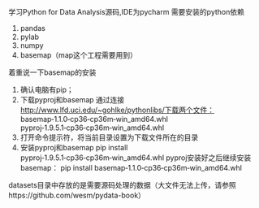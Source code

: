 学习Python for Data Analysis源码,IDE为pycharm
需要安装的python依赖
1. pandas
2. pylab
3. numpy
4. basemap（map这个工程需要用到）

着重说一下basemap的安装
1. 确认电脑有pip；
2. 下载pyproj和basemap
    通过连接 http://www.lfd.uci.edu/~gohlke/pythonlibs/下载两个文件：
    basemap‑1.1.0‑cp36‑cp36m‑win_amd64.whl
    pyproj‑1.9.5.1‑cp36‑cp36m‑win_amd64.whl
3. 打开命令提示符，将当前目录设置为下载文件所在的目录
4. 安装pyproj和basemap
    pip install pyproj‑1.9.5.1‑cp36‑cp36m‑win_amd64.whl
    pyproj安装好之后继续安装basemap：
    pip install basemap‑1.1.0‑cp36‑cp36m‑win_amd64.whl


datasets目录中存放的是需要源码处理的数据（大文件无法上传，请参照https://github.com/wesm/pydata-book）